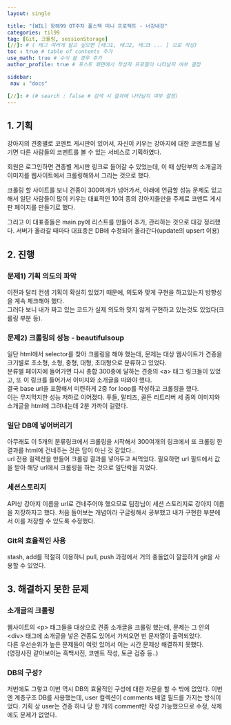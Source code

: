 ```yaml
---
layout: single

title: "[WIL] 항해99 OT주차 풀스택 미니 프로젝트 - 너강내강"
categories: til99
tag: [Git, 크롤링, sessionStorage]
[//]: # ( 태그 여러개 달고 싶으면 [태그1, 태그2, 태그3 ... ] 으로 작성)
toc : true # table of contents 추가
use_math: true # 수식 쓸 경우 추가
author_profile: true # 포스트 화면에서 작성자 프로필이 나타날지 여부 결정

sidebar:
 nav : "docs"

[//]: # (# search : false # 검색 시 결과에 나타날지 여부 결정)
---
```


## 1. 기획
 
 강아지의 견종별로 코멘트 게시판이 있어서, 자신이 키우는 강아지에 대한 코멘트를 남기면 다른 사람들의 코멘트를 볼 수 있는 서비스로 기획하였다. <br/> 
 
 회원은 로그인하면 견종별 게시판 링크로 들어갈 수 있었는데, 이 때 상단부의 소개글과 이미지를 웹사이트에서 크롤링해와서 그리는 것으로 했다.<br/>

 크롤링 할 사이트를 보니 견종이 300여개가 넘어가서, 아래에 언급할 성능 문제도 있고 해서 일단 사람들이 많이 키우는 대표적인 10여 종의 강아지들만을 주제로 코멘트 게시판 페이지를 만들기로 했다.<br/> 

 그리고 이 대표종들은 main.py에 리스트를 만들어 추가, 관리하는 것으로 대강 정리했다. 서버가 올라갈 때마다 대표종은 DB에 수정되어 올라간다(update의 upsert 이용)<br/>

## 2. 진행

### 문제1) 기획 의도의 파악
 
 이전과 달리 컨셉 기획이 확실히 있었기 때문에, 의도와 맞게 구현을 하고있는지 방향성을 계속 체크해야 했다.<br/> 그러다 보니 내가 짜고 있는 코드가 실제 의도와 맞지 않게 구현하고 있는것도 있었다(크롤링 부분 등). <br/>

### 문제2) 크롤링의 성능 - beautifulsoup
 일단 html에서 selector를 찾아 크롤링을 해야 했는데, 문제는 대상 웹사이트가 견종을 크기별로 초소형, 소형, 중형, 대형, 초대형으로 분류하고 있었다.<br/> 
 분류별 페이지에 들어가면 다시 총합 300종에 달하는 견종의 \<a\> 태그 링크들이 있었고, 또 이 링크를 들어가서 이미지와 소개글을 따와야 했다.<br/>
 결국 base url을 포함해서 미련하게 2중 for loop를 작성하고 크롤링을 했다.<br/>
 이는 무지막지한 성능 저하로 이어졌다. 푸들, 말티즈, 골든 리트리버 세 종의 이미지와 소개글을 html에 그려내는데 2분 가까이 걸렸다.<br/>

### 일단 DB에 넣어버리기
 
 아무래도 이 5개의 분류링크에서 크롤링을 시작해서 300여개의 링크에서 또 크롤링 한 결과를 html에 건네주는 것은 답이 아닌 것 같았다..<br/> 
 url 전용 컬렉션을 만들어 크롤링 결과를 넣어두고 써먹었다. 필요하면 url 필드에서 값을 받아 해당 url에서 크롤링을 하는 것으로 일단락을 지었다.<br/>

### 세션스토리지
 API상 강아지 이름을 url로 건네주어야 했으므로 팀장님이 세션 스토리지로 강아지 이름을 저장하자고 했다. 처음 들어보는 개념이라 구글링해서 공부했고 내가 구현한 부분에서 이를 저장할 수 있도록 수정했다. 

### Git의 효율적인 사용
 stash, add를 적절히 이용하니 pull, push 과정에서 거의 충돌없이 깔끔하게 git을 사용할 수 있었다.

## 3. 해결하지 못한 문제

### 소개글의 크롤링 
 웹사이트의 \<p\> 태그들을 대상으로 견종 소개글을 크롤링 했는데, 문제는 그 안의 \<div\> 태그에 소개글을 넣은 견종도 있어서 가져오면 빈 문자열이 출력되었다.<br/> 다른 우선순위가 높은 문제들이 여럿 있어서 이는 시간 문제상 해결하지 못했다.<br/>
 (영정사진 같아보이는 흑백사진, 코멘트 작성, 토큰 검증 등..)

### DB의 구성?
 저번에도 그렇고 이번 역시 DB의 효율적인 구성에 대한 자문을 할 수 밖에 없었다. 이번엔 계층구조 DB를 사용했는데, user 컬렉션이 comments 배열 필드를 가지는 방식이었다. 기획 상 user는 견종 하나 당 한 개의 comment만 작성 가능했으므로 수정, 삭제에도 문제가 없었다.
 
